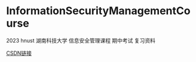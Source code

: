 # InformationSecurityManagementCourse
2023 hnust 湖南科技大学 信息安全管理课程 期中考试 复习资料

[CSDN链接](https://blog.csdn.net/qq_33843237/article/details/134592905)
